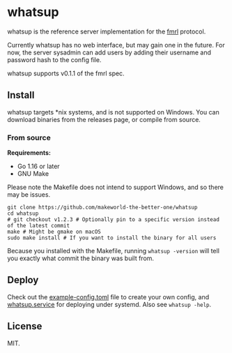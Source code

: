 # whatsup

whatsup is the reference server implementation for the [fmrl](https://github.com/makeworld-the-better-one/fmrl) protocol.

Currently whatsup has no web interface, but may gain one in the future. For now, the server sysadmin can add users by adding their username and password hash to the config file.

whatsup supports v0.1.1 of the fmrl spec.

## Install

whatsup targets *nix systems, and is not supported on Windows. You can download binaries from the releases page, or compile from source.

### From source

**Requirements:**
- Go 1.16 or later
- GNU Make

Please note the Makefile does not intend to support Windows, and so there may be issues.

```shell
git clone https://github.com/makeworld-the-better-one/whatsup
cd whatsup
# git checkout v1.2.3 # Optionally pin to a specific version instead of the latest commit
make # Might be gmake on macOS
sudo make install # If you want to install the binary for all users
```

Because you installed with the Makefile, running `whatsup -version` will tell you exactly what commit the binary was built from.

## Deploy

Check out the [example-config.toml](./example-config.toml) file to create your own config, and [whatsup.service](./whatsup.service) for deploying under systemd. Also see `whatsup -help`.


## License

MIT.
